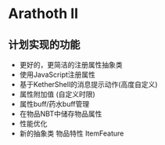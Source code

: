 # Arathoth II
## 计划实现的功能
- 更好的，更简洁的注册属性抽象类
- 使用JavaScript注册属性
- 基于KetherShell的消息提示动作(高度自定义)
- 属性附加值 (自定义时限)
- 属性buff/药水buff管理
- 在物品NBT中储存物品属性
- 性能优化
- 新的抽象类 物品特性 ItemFeature